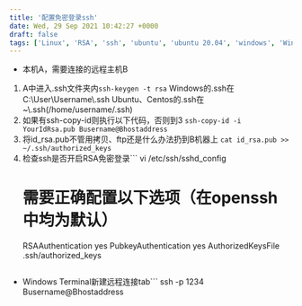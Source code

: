 ```yaml
---
title: '配置免密登录ssh'
date: Wed, 29 Sep 2021 10:42:27 +0000
draft: false
tags: ['Linux', 'RSA', 'ssh', 'ubuntu', 'ubuntu 20.04', 'windows', 'Windows']
---
```


*   本机A，需要连接的远程主机B

1.  A中进入.ssh文件夹内`ssh-keygen -t rsa` Windows的.ssh在C:\\User\\Username\\.ssh Ubuntu、Centos的.ssh在~\\.ssh(/home/username/.ssh)
2.  如果有ssh-copy-id则执行以下代码，否则到3 `ssh-copy-id -i YourIdRsa.pub Busername@Bhostaddress`
3.  将id\_rsa.pub不管用拷贝、ftp还是什么办法扔到B机器上 `cat id_rsa.pub >> ~/.ssh/authorized_keys`
4.  检查ssh是否开启RSA免密登录```
    vi /etc/ssh/sshd\_config
    # 需要正确配置以下选项（在openssh中均为默认）
    RSAAuthentication yes
    PubkeyAuthentication yes
    AuthorizedKeysFile      .ssh/authorized\_keys
    ```

*   Windows Terminal新建远程连接tab```
    ssh -p 1234 Busername@Bhostaddress
    ```